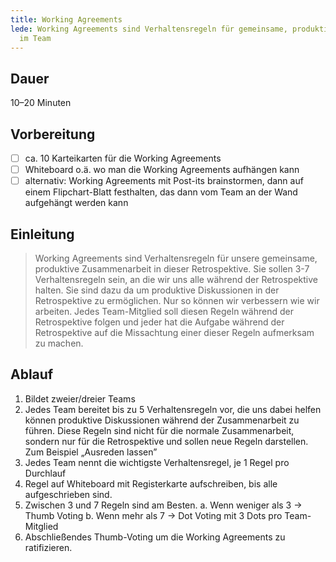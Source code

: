 ```yaml
---
title: Working Agreements
lede: Working Agreements sind Verhaltensregeln für gemeinsame, produktive Zusammenarbeit
  im Team
---
```


## Dauer

10–20 Minuten

## Vorbereitung

- [ ] ca. 10 Karteikarten für die Working Agreements
- [ ] Whiteboard o.ä. wo man die Working Agreements aufhängen kann
- [ ] alternativ: Working Agreements mit Post-its brainstormen, dann auf einem Flipchart-Blatt festhalten, das dann vom Team an der Wand aufgehängt werden kann

## Einleitung

> Working Agreements sind Verhaltensregeln für unsere gemeinsame, produktive Zusammenarbeit in dieser Retrospektive. Sie sollen 3-7 Verhaltensregeln sein, an die wir uns alle während der Retrospektive halten.
> Sie sind dazu da um produktive Diskussionen in der Retrospektive zu ermöglichen. Nur so können wir verbessern wie wir arbeiten. Jedes Team-Mitglied soll diesen Regeln während der Retrospektive folgen und jeder hat die Aufgabe während der Retrospektive auf die Missachtung einer dieser Regeln aufmerksam zu machen.
 
## Ablauf

1. Bildet zweier/dreier Teams
2. Jedes Team bereitet bis zu 5 Verhaltensregeln vor, die uns dabei helfen können produktive Diskussionen während der Zusammenarbeit zu führen. Diese Regeln sind nicht für die normale Zusammenarbeit, sondern nur für die Retrospektive und sollen neue Regeln darstellen. Zum Beispiel „Ausreden lassen” 
3. Jedes Team nennt die wichtigste Verhaltensregel, je 1 Regel pro Durchlauf
4. Regel auf Whiteboard mit Registerkarte aufschreiben, bis alle aufgeschrieben sind.
5. Zwischen 3 und 7 Regeln sind am Besten. 
a. Wenn weniger als 3 -> Thumb Voting
b. Wenn mehr als 7 -> Dot Voting mit 3 Dots pro Team-Mitglied
6. Abschließendes Thumb-Voting um die Working Agreements zu ratifizieren.
